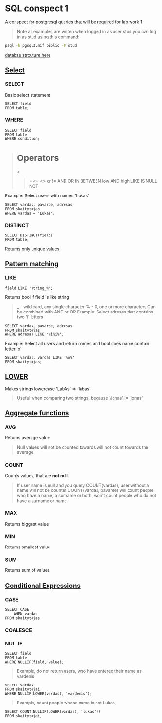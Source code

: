 # SQL conspect 1
A conspect for postgresql queries that will be required for lab work 1

> Note all examples are writen when logged in as user stud
> you can log in as stud using this command:
```bash
psql -h pgsql3.mif biblio -U stud
```

[databse strcuture here](https://klevas.mif.vu.lt/~baronas/dbvs/biblio/bibliosh.htm)

## [Select](https://www.postgresql.org/docs/current/sql-select.html)
### SELECT
Basic select statement
```psql
SELECT field
FROM table;
```

### WHERE
```psql
SELECT field
FROM table
WHERE condition;
```
> Operators
> =
> >
> <
> >=
> <=
> <> or !=
> AND
> OR
> IN
> BETWEEN low AND high
> LIKE
> IS NULL
> NOT

Example: Select users with names 'Lukas'
```psql
SELECT vardas, pavarde, adresas
FROM skaitytojas
WHERE vardas = 'Lukas';
```

### DISTINCT
```psql
SELECT DISTINCT(field)
FROM table;
```
Returns only unique values

## [Pattern matching](https://www.postgresql.org/docs/current/functions-matching.html)
### LIKE
```psql
field LIKE 'string_%';
```
Returns bool if field is like string
> _ - wild card, any single character
> % - 0, one or more characters
> Can be combined with AND or OR
Example: Select adreses that contains two 'i' letters
```psql
SELECT vardas, pavarde, adresas 
FROM skaitytojas
WHERE adresas LIKE '%i%i%';
```
Example: Select all users and return names and bool does name contain letter 'o'
```psql
SELECT vardas, vardas LIKE '%o%'
FROM skaitytojas;
```

## [LOWER](https://www.postgresql.org/docs/9.1/functions-string.html)
Makes strings lowercase 'LabAs' => 'labas'
> Useful when comparing two strings, because 'Jonas' != 'jonas'


## [Aggregate functions](https://www.postgresql.org/docs/8.2/functions-aggregate.html)
### AVG
Returns average value
> Null values will not be counted towards will not count towards the average
### COUNT
Counts values, that are **not null**. 
> If user name is null and you query COUNT(vardas), user without a name will not be counter
> COUNT(vardas, pavarde) will count people who have a name, a surname or both, won't count people who do not have a surname or name
### MAX
Returns biggest value
### MIN
Returns smallest value
### SUM
Returns sum of values


## [Conditional Expressions](https://www.postgresql.org/docs/current/functions-conditional.html)
### CASE
```psql
SELECT CASE
    WHEN vardas
FROM skaitytojas
```
### COALESCE
### NULLIF
```psql
SELECT field
FROM table
WHERE NULLIF(field, value);
```

> Example, do not return users, who have entered their name as vardenis
```psql
SELECT vardas
FROM skaitytojai
WHERE NULLIF(LOWER(vardas), 'vardenis');
```
> Example, count people whose name is not Lukas
```psql
SELECT COUNT(NULLIF(LOWER(vardas), 'lukas'))
FROM skaitytojai,
```

